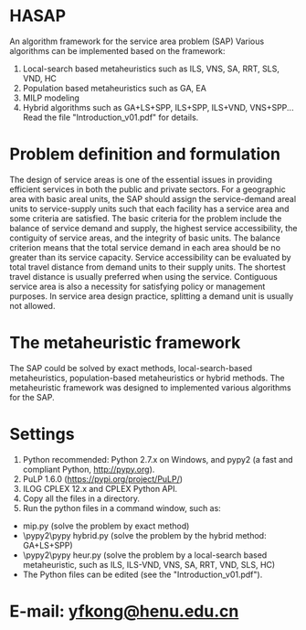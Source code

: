 # HASAP
An algorithm framework for the service area problem (SAP)
Various algorithms can be implemented based on the framework:
1. Local-search based metaheuristics such as ILS, VNS, SA, RRT, SLS, VND, HC
2. Population based metaheuristics such as GA, EA
3. MILP modeling
4. Hybrid algorithms such as GA+LS+SPP, ILS+SPP, ILS+VND, VNS+SPP...
Read the file "Introduction_v01.pdf" for details.
# Problem definition and formulation
The design of service areas is one of the essential issues in providing efficient services in both the public and private sectors. For a geographic area with basic areal units, the SAP should assign the service-demand areal units to service-supply units such that each facility has a service area and some criteria are satisfied. The basic criteria for the problem include the balance of service demand and supply, the highest service accessibility, the contiguity of service areas, and the integrity of basic units. The balance criterion means that the total service demand in each area should be no greater than its service capacity. Service accessibility can be evaluated by total travel distance from demand units to their supply units. The shortest travel distance is usually preferred when using the service. Contiguous service area is also a necessity for satisfying policy or management purposes. In service area design practice, splitting a demand unit is usually not allowed.
# The metaheuristic framework
The SAP could be solved by exact methods, local-search-based metaheuristics, population-based metaheuristics or hybrid methods.
The metaheuristic framework was designed to implemented various algorithms for the SAP.
# Settings
1. Python recommended: Python 2.7.x on Windows, and pypy2 (a fast and compliant Python, http://pypy.org).
2. PuLP 1.6.0 (https://pypi.org/project/PuLP/)
3. ILOG CPLEX 12.x and CPLEX Python API.
4. Copy all the files in a directory.
5. Run the python files in a command window, such as:
* mip.py (solve the problem by exact method)
* \pypy2\pypy hybrid.py (solve the problem by the hybrid method: GA+LS+SPP)
* \pypy2\pypy heur.py (solve the problem by a local-search based metaheuristic, such as ILS, ILS-VND, VNS, SA, RRT, VND, SLS, HC)
* The Python files can be edited (see the "Introduction_v01.pdf").
# E-mail: yfkong@henu.edu.cn
